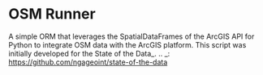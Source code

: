 OSM Runner
==========

A simple ORM that leverages the SpatialDataFrames of the ArcGIS API for Python
to integrate OSM data with the ArcGIS platform. This script was initially
developed for the State of the Data_. 
.. _: https://github.com/ngageoint/state-of-the-data

